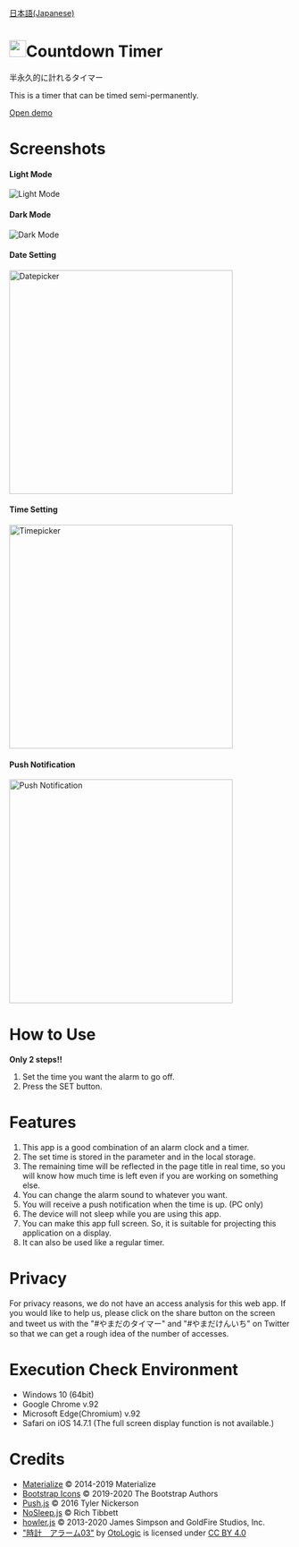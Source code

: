 [日本語(Japanese)](README_ja.md)
# <img src="./favicon/favicon.ico" width="30px">Countdown Timer
半永久的に計れるタイマー

This is a timer that can be timed semi-permanently.

[Open demo](https://timer.frogapp.net/?date=2023/01/01&time=00:00&title=2023)

# Screenshots
#### Light Mode
![Light Mode](https://user-images.githubusercontent.com/75155258/148018064-1337abf8-5f36-4698-9c2d-a26f9a9a82f2.png)

#### Dark Mode
![Dark Mode](https://user-images.githubusercontent.com/75155258/148018067-959f6cae-d18d-48b0-a7d1-240987ea1d68.png)

#### Date Setting
<img src="https://user-images.githubusercontent.com/75155258/127759896-430e7e00-c02b-4a0b-a57f-6821a8fa836e.png" width ="400px" alt="Datepicker">

#### Time Setting
<img src="https://user-images.githubusercontent.com/75155258/126022544-25253941-b71a-4525-9efc-2ababbbe27b0.png" width ="400px" alt="Timepicker">

#### Push Notification
<img src="https://user-images.githubusercontent.com/75155258/148018460-3722ee5f-7f51-4c58-8c38-252a41179cf4.png" width ="400px" alt="Push Notification">

# How to Use
**Only 2 steps!!**  
1. Set the time you want the alarm to go off.
2. Press the SET button.
# Features
1. This app is a good combination of an alarm clock and a timer.
2. The set time is stored in the parameter and in the local storage.
3. The remaining time will be reflected in the page title in real time, so you will know how much time is left even if you are working on something else.
4. You can change the alarm sound to whatever you want.
5. You will receive a push notification when the time is up. (PC only)
6. The device will not sleep while you are using this app.
7. You can make this app full screen. So, it is suitable for projecting this application on a display.
8. It can also be used like a regular timer.
# Privacy
For privacy reasons, we do not have an access analysis for this web app. If you would like to help us, please click on the share button on the screen and tweet us with the "#やまだのタイマー" and "#やまだけんいち" on Twitter so that we can get a rough idea of the number of accesses.
# Execution Check Environment
- Windows 10 (64bit)
- Google Chrome v.92
- Microsoft Edge(Chromium) v.92
- Safari on iOS 14.7.1 (The full screen display function is not available.)
# Credits
- [Materialize](https://github.com/materializecss/materialize/blob/v1-dev/LICENSE) &copy; 2014-2019 Materialize
- [Bootstrap Icons](https://github.com/twbs/icons/blob/main/LICENSE.md) &copy; 2019-2020 The Bootstrap Authors
- [Push.js](https://github.com/Nickersoft/push.js/blob/master/LICENSE.md) &copy; 2016 Tyler Nickerson
- [NoSleep.js](https://github.com/richtr/NoSleep.js/blob/master/LICENSE) &copy; Rich Tibbett
- [howler.js](https://github.com/goldfire/howler.js/blob/master/LICENSE.md) &copy; 2013-2020 James Simpson and GoldFire Studios, Inc.
- ["時計　アラーム03"](https://otologic.jp/free/se/clock01.html) by [OtoLogic](https://otologic.jp/) is licensed under [CC BY 4.0](https://creativecommons.org/licenses/by/4.0/legalcode)
